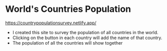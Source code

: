 # World's Countries Population

https://countrypopulationsurvey.netlify.app/

* I created this site to survey the population of all countries in the world.
* Clicking on the button in each country will add the name of that country.
* The population of all the countries will show together
